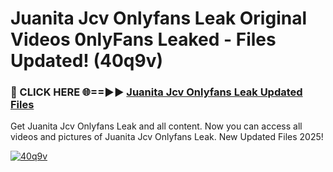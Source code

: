 # Juanita Jcv Onlyfans Leak Original Videos 0nlyFans Leaked - Files Updated! (40q9v)

<h3>🔴 CLICK HERE 🌐==►► <a href="https://tinyurl.com/ms9xzufz" rel="nofollow">Juanita Jcv Onlyfans Leak Updated Files</a></h3>

Get Juanita Jcv Onlyfans Leak and all content. Now you can access all videos and pictures of Juanita Jcv Onlyfans Leak. New Updated Files 2025!

[![40q9v](https://i.imgur.com/PQ7UWWw.gif)](https://tinyurl.com/ms9xzufz)
